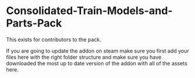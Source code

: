 # Consolidated-Train-Models-and-Parts-Pack

This exists for contributors to the pack.

If you are going to update the addon on steam make sure you first add your files here with the right folder structure and make sure you have downloaded the most up to date version of the addon with all of the assets here.

